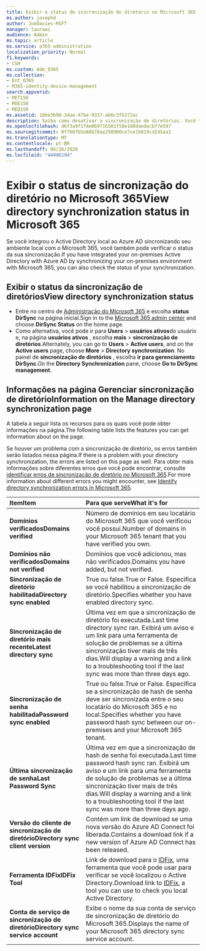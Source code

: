 ```yaml
---
title: Exibir o status de sincronização do diretório no Microsoft 365
ms.author: josephd
author: JoeDavies-MSFT
manager: laurawi
audience: Admin
ms.topic: article
ms.service: o365-administration
localization_priority: Normal
f1.keywords:
- CSH
ms.custom: Adm_O365
ms.collection:
- Ent_O365
- M365-identity-device-management
search.appverid:
- MET150
- MOE150
- MED150
ms.assetid: 18be3b98-34ae-47be-9337-ab6c3fb372ac
description: Saiba como desativar a sincronização de diretórios. Você também pode exibir seu status.
ms.openlocfilehash: d6f3a9f1f4e069716501f58e188daedacbf7e597
ms.sourcegitcommit: 0f7607b5e88b78ae250900ce7ce1b019cd245aa1
ms.translationtype: MT
ms.contentlocale: pt-BR
ms.lasthandoff: 06/26/2020
ms.locfileid: "44906194"
---
```

# <a name="view-directory-synchronization-status-in-microsoft-365"></a><span data-ttu-id="8c986-104">Exibir o status de sincronização do diretório no Microsoft 365</span><span class="sxs-lookup"><span data-stu-id="8c986-104">View directory synchronization status in Microsoft 365</span></span>

<span data-ttu-id="8c986-105">Se você integrou o Active Directory local ao Azure AD sincronizando seu ambiente local com o Microsoft 365, você também pode verificar o status da sua sincronização.</span><span class="sxs-lookup"><span data-stu-id="8c986-105">If you have integrated your on-premises Active Directory with Azure AD by synchronizing your on-premises environment with Microsoft 365, you can also check the status of your synchronization.</span></span>
  
## <a name="view-directory-synchronization-status"></a><span data-ttu-id="8c986-106">Exibir o status da sincronização de diretórios</span><span class="sxs-lookup"><span data-stu-id="8c986-106">View directory synchronization status</span></span>

- <span data-ttu-id="8c986-107">Entre no centro de [Administração do Microsoft 365](https://admin.microsoft.com) e escolha **status DirSync** na página inicial.</span><span class="sxs-lookup"><span data-stu-id="8c986-107">Sign in to the [Microsoft 365 admin center](https://admin.microsoft.com) and choose **DirSync Status** on the home page.</span></span>
- <span data-ttu-id="8c986-108">Como alternativa, você pode ir para **Users** \> **usuários ativos**do usuário e, na página **usuários ativos** , escolha **mais** \> **sincronização de diretórios**.</span><span class="sxs-lookup"><span data-stu-id="8c986-108">Alternately, you can go to **Users** \> **Active users**, and on the **Active users** page, choose **More** \> **Directory synchronization**.</span></span> <span data-ttu-id="8c986-109">No painel de **sincronização de diretórios** , escolha **ir para gerenciamento DirSync**.</span><span class="sxs-lookup"><span data-stu-id="8c986-109">On the **Directory Synchronization** pane, choose **Go to DirSync management**.</span></span>

## <a name="information-on-the-manage-directory-synchronization-page"></a><span data-ttu-id="8c986-110">Informações na página Gerenciar sincronização de diretório</span><span class="sxs-lookup"><span data-stu-id="8c986-110">Information on the Manage directory synchronization page</span></span>

<span data-ttu-id="8c986-111">A tabela a seguir lista os recursos para os quais você pode obter informações na página.</span><span class="sxs-lookup"><span data-stu-id="8c986-111">The following table lists the features you can get information about on the page.</span></span>
  
<span data-ttu-id="8c986-112">Se houver um problema com a sincronização de diretório, os erros também serão listados nessa página.</span><span class="sxs-lookup"><span data-stu-id="8c986-112">If there is a problem with your directory synchronization, the errors are listed on this page as well.</span></span> <span data-ttu-id="8c986-113">Para obter mais informações sobre diferentes erros que você pode encontrar, consulte [identificar erros de sincronização de diretório no Microsoft 365](identify-directory-synchronization-errors.md).</span><span class="sxs-lookup"><span data-stu-id="8c986-113">For more information about different errors you might encounter, see [Identify directory synchronization errors in Microsoft 365](identify-directory-synchronization-errors.md).</span></span>
  
|<span data-ttu-id="8c986-114">**Item**</span><span class="sxs-lookup"><span data-stu-id="8c986-114">**Item**</span></span>|<span data-ttu-id="8c986-115">**Para que serve**</span><span class="sxs-lookup"><span data-stu-id="8c986-115">**What it's for**</span></span>|
|:-----|:-----|
|<span data-ttu-id="8c986-116">**Domínios verificados**</span><span class="sxs-lookup"><span data-stu-id="8c986-116">**Domains verified**</span></span> | <span data-ttu-id="8c986-117">Número de domínios em seu locatário do Microsoft 365 que você verificou você possui.</span><span class="sxs-lookup"><span data-stu-id="8c986-117">Number of domains in your Microsoft 365 tenant that you have verified you own.</span></span> |
|<span data-ttu-id="8c986-118">**Domínios não verificados**</span><span class="sxs-lookup"><span data-stu-id="8c986-118">**Domains not verified**</span></span> | <span data-ttu-id="8c986-119">Domínios que você adicionou, mas não verificados.</span><span class="sxs-lookup"><span data-stu-id="8c986-119">Domains you have added, but not verified.</span></span> |
|<span data-ttu-id="8c986-120">**Sincronização de diretório habilitada**</span><span class="sxs-lookup"><span data-stu-id="8c986-120">**Directory sync enabled**</span></span> |<span data-ttu-id="8c986-121">True ou false.</span><span class="sxs-lookup"><span data-stu-id="8c986-121">True or False.</span></span> <span data-ttu-id="8c986-122">Especifica se você habilitou a sincronização de diretório.</span><span class="sxs-lookup"><span data-stu-id="8c986-122">Specifies whether you have enabled directory sync.</span></span> |
|<span data-ttu-id="8c986-123">**Sincronização de diretório mais recente**</span><span class="sxs-lookup"><span data-stu-id="8c986-123">**Latest directory sync**</span></span> | <span data-ttu-id="8c986-124">Última vez em que a sincronização de diretório foi executada.</span><span class="sxs-lookup"><span data-stu-id="8c986-124">Last time directory sync ran.</span></span> <span data-ttu-id="8c986-125">Exibirá um aviso e um link para uma ferramenta de solução de problemas se a última sincronização tiver mais de três dias.</span><span class="sxs-lookup"><span data-stu-id="8c986-125">Will display a warning and a link to a troubleshooting tool if the last sync was more than three days ago.</span></span> |
|<span data-ttu-id="8c986-126">**Sincronização de senha habilitada**</span><span class="sxs-lookup"><span data-stu-id="8c986-126">**Password sync enabled**</span></span> | <span data-ttu-id="8c986-127">True ou false.</span><span class="sxs-lookup"><span data-stu-id="8c986-127">True or False.</span></span> <span data-ttu-id="8c986-128">Especifica se a sincronização de hash de senha deve ser sincronizada entre o seu locatário do Microsoft 365 e no local.</span><span class="sxs-lookup"><span data-stu-id="8c986-128">Specifies whether you have password hash sync between our on-premises and your Microsoft 365 tenant.</span></span> |
|<span data-ttu-id="8c986-129">**Última sincronização de senha**</span><span class="sxs-lookup"><span data-stu-id="8c986-129">**Last Password Sync**</span></span> | <span data-ttu-id="8c986-130">Última vez em que a sincronização de hash de senha foi executada.</span><span class="sxs-lookup"><span data-stu-id="8c986-130">Last time password hash sync ran.</span></span> <span data-ttu-id="8c986-131">Exibirá um aviso e um link para uma ferramenta de solução de problemas se a última sincronização tiver mais de três dias.</span><span class="sxs-lookup"><span data-stu-id="8c986-131">Will display a warning and a link to a troubleshooting tool if the last sync was more than three days ago.</span></span> |
|<span data-ttu-id="8c986-132">**Versão do cliente de sincronização de diretório**</span><span class="sxs-lookup"><span data-stu-id="8c986-132">**Directory sync client version**</span></span> | <span data-ttu-id="8c986-133">Contém um link de download se uma nova versão do Azure AD Connect foi liberada.</span><span class="sxs-lookup"><span data-stu-id="8c986-133">Contains a download link if a new version of Azure AD Connect has been released.</span></span> |
|<span data-ttu-id="8c986-134">**Ferramenta IDFix**</span><span class="sxs-lookup"><span data-stu-id="8c986-134">**IDFix Tool**</span></span> | <span data-ttu-id="8c986-135">Link de download para o [IDFix](install-and-run-idfix.md), uma ferramenta que você pode usar para verificar se você localizou o Active Directory.</span><span class="sxs-lookup"><span data-stu-id="8c986-135">Download link to [IDFix](install-and-run-idfix.md), a tool you can use to check you local Active Directory.</span></span> |
|<span data-ttu-id="8c986-136">**Conta de serviço de sincronização de diretório**</span><span class="sxs-lookup"><span data-stu-id="8c986-136">**Directory sync service account**</span></span> | <span data-ttu-id="8c986-137">Exibe o nome da sua conta de serviço de sincronização de diretório do Microsoft 365.</span><span class="sxs-lookup"><span data-stu-id="8c986-137">Displays the name of your Microsoft 365 directory sync service account.</span></span> |